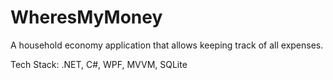 # WheresMyMoney

A household economy application that allows keeping track of all expenses.

Tech Stack: .NET, C#, WPF, MVVM, SQLite
